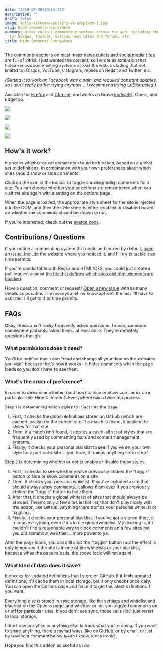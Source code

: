 ```yaml
---
date: "2019-07-08T20:14:34Z"
description: ""
draft: false
image: kelly-sikkema-zwU2x2Yg-xY-unsplash-1.jpg
slug: hide-comments-everywhere
summary: Hides various commenting systems across the web, including (but not limited
  to) Disqus, YouTube, various news sites and forums, etc.
title: Hide Comments Everywhere
---
```

The comments sections on most major news outlets and social media sites are full of vitriol. I just wanted the content, so I wrote an extension that hides various commenting systems across the web, including (but not limited to) Disqus, YouTube, Instagram, replies on Reddit and Twitter, etc.

_(Getting it to work on Facebook was a pain, and required constant updates, so I don't really bother trying anymore... I recommend trying_ [_UnDistracted_](https://chrome.google.com/webstore/detail/undistracted-hide-faceboo/pjjgklgkfeoeiebjogplpnibpfnffkng)_.)_

Available for [Firefox](https://addons.mozilla.org/en-US/firefox/addon/hide-comments-everywhere/) and [Chrome](https://chrome.google.com/webstore/detail/hide-comments-everywhere/bmhkdngdngchlneelllmdennfpmepbnc), and works on Brave _([natively](https://support.brave.com/hc/en-us/articles/360017909112-How-can-I-add-extensions-to-Brave-))_, Opera, and Edge too.

![](https://grantwinney.com/content/images/2019/07/hide-comments-2.jpg)

![](https://grantwinney.com/content/images/2022/03/popup.png)

![](https://grantwinney.com/content/images/2022/03/options1.png)

![](https://grantwinney.com/content/images/2022/03/options2.png)

## How's it work?

It checks whether or not comments should be blocked, based on a global set of definitions, in combination with your own preferences about which sites should show or hide comments.

Click on the icon in the toolbar to toggle showing/hiding comments for a site. You can choose whether your selections are remembered when you visit the site again with a setting on the options page.

When the page is loaded, the appropriate style sheet for the site is injected into the DOM, and then the style sheet is either enabled or disabled based on whether the comments should be shown or not.

If you're interested, check out the [source code](https://github.com/grantwinney/hide-comments-everywhere/).

## Contributions / Questions

If you notice a commenting system that could be blocked by default, [open an issue](https://github.com/grantwinney/hide-comments-everywhere/issues/new). Include the website where you noticed it, and I'll try to tackle it as time permits.

If you're comfortable with RegEx and HTML/CSS, you could just create a pull request against [the file that defines which sites and html elements are blocked](https://github.com/grantwinney/hide-comments-everywhere/blob/master/sites.json).

Have a question, comment or request? [Open a new issue](https://github.com/grantwinney/hide-comments-everywhere/issues/new) with as many details as possible. The more you let me know upfront, the less I'll have to ask later. I'll get to it as time permits.

## FAQs

Okay, these aren't _really_ frequently asked questions. I mean, someone somewhere probably asked them.. at least once. They're definitely questions though.

### What permissions does it need?

You'll be notified that it can "read and change all your data on the websites you visit" because that's how it works - it hides comments when the page loads so you don't have to see them.

### What's the order of preference?

In order to determine whether (and how) to hide or show comments on a particular site, Hide Comments Everywhere has a two-step process.

Step 1 is determining which styles to inject into the page.

1. First, it checks the global definitions stored on GitHub (which are cached locally) for the current site. If a match is found, it applies the styles for that site.
2. Then, if a match isn't found, it applies a catch-all set of styles that are frequently used by commenting tools and content management systems.
3. Finally, it checks your personal blacklist to see if you've set your own style for a particular site. If you have, it trumps anything set in step 1.

Step 2 is determining whether or not to enable or disable those styles.

1. First, it checks to see whether you've previously clicked the "toggle" button to hide or show comments on a site.
2. Then, it checks your personal whitelist. If you've included a site that should always show comments, it allows them even if you previously clicked the "toggle" button to hide them.
3. After that, it checks a global whitelist of sites that should always be allowed. There's only a few sites in that list, that don't play nicely with this addon, like GitHub. Anything there trumps your personal whitelist or toggling.
4. Finally, it checks your personal blacklist. If you've got a site on there, it trumps everything, even if it's in the global whitelist. My thinking is, if I couldn't find a reasonable way to block comments on a few sites but you _did_ somehow, well then... more power to ya.

After the page loads, you can still click the "toggle" button (but the effect is only temporary if the site is in one of the whitelists or your blacklist, because when the page reloads, the above logic will run again).

### What kind of data does it save?

It checks for updated definitions that I store on GitHub. If it finds updated definitions, it'll cache them in local storage, but it only checks once daily. You can open the Options page and force it to get the latest definitions if you want.

Everything else is stored in sync storage, like the settings and whitelist and blacklist on the Options page, and whether or not you toggled comments on or off for particular sites. If you don't use sync, those calls (iirc) just revert to local storage.

I don't use analytics or anything else to track what you're doing. If you want to share anything, there's myriad ways, like on GitHub, or by email, or just by leaving a comment below (yeah I know, kinda ironic).

Hope you find this addon as useful as I do!